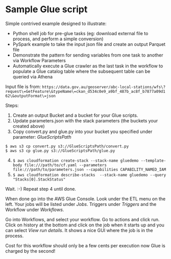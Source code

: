 # Sample Glue script

Simple contrived example designed to illustrate:

* Python shell job for pre-glue tasks (eg: download external file to process, and perform a simple conversion)
* PySpark example to take the input json file and create an output Parquet file
* Demonstrate the pattern for sending variables from one task to another via Workflow Parameters
* Automatically execute a Glue crawler as the last task in the workflow to populate a Glue catalog table where the subsequent table can be queried via Athena

Input file is from: `https://data.gov.au/geoserver/abc-local-stations/wfs\?request\=GetFeature\&typeName\=ckan_d534c0e9_a9bf_487b_ac8f_b7877a09d162\&outputFormat\=json` 

Steps:

1) Create an output Bucket and a bucket for your Glue scripts.
2) Update parameters.json with the stack parameters (the buckets your created above)
3) Copy convert.py and glue.py into your bucket you specified under parameter: *GlueScriptsPath*
```
$ aws s3 cp convert.py s3://GlueScriptsPath/convert.py
$ aws s3 cp glue.py s3://GlueScriptsPath/glue.py
```
4) `$ aws cloudformation create-stack --stack-name gluedemo --template-body file:///path/to/cf.yaml --parameters file:///path/to/parameters.json --capabilities CAPABILITY_NAMED_IAM`
5) `$ aws cloudformation describe-stacks  --stack-name gluedemo --query "Stacks[0].StackStatus"`

Wait. :-)
Repeat step 4 until done.

When done go into the AWS Glue Console. Look under the ETL menu on the left.  Your jobs will be listed under *Jobs*. Triggers under *Triggers* and the Workflow under *Workflows*.

Go into Workflows, and select your workflow. Go to actions and click run.  Click on history at the bottom and click on the job when it starts up and you can select *View run details*. It shows a nice GUI where the job is in the process.

Cost for this workflow should only be a few cents per execution now Glue is charged by the second!


